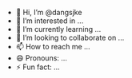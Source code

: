 - 👋 Hi, I’m @dangsjke
- 👀 I’m interested in ...
- 🌱 I’m currently learning ...
- 💞️ I’m looking to collaborate on ...
- 📫 How to reach me ...
- 😄 Pronouns: ...
- ⚡ Fun fact: ...

<!---
dangsjke/dangsjke is a ✨ special ✨ repository because its `README.md` (this file) appears on your GitHub profile.
You can click the Preview link to take a look at your changes.
--->

